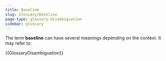 ```yaml
---
title: Baseline
slug: Glossary/Baseline
page-type: glossary-disambiguation
sidebar: glossary
---
```


The term **baseline** can have several meanings depending on the context. It may refer to:

{{GlossaryDisambiguation}}
